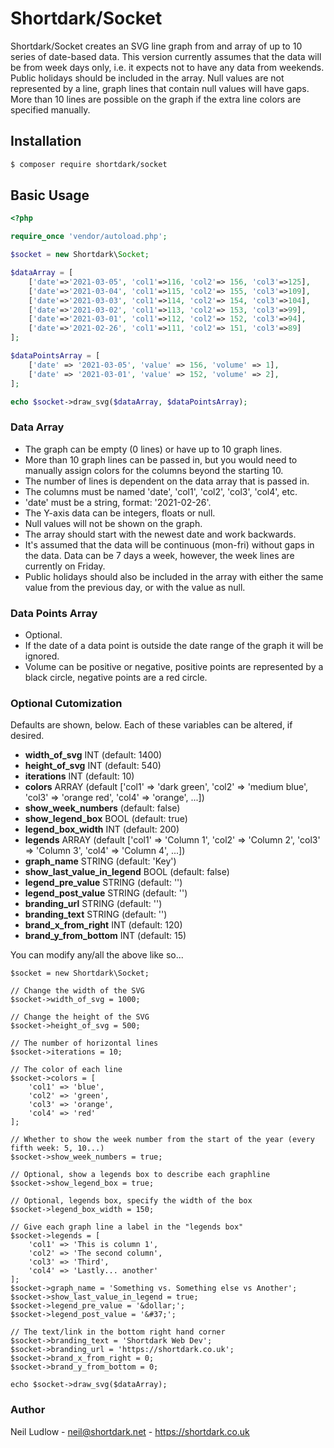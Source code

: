 # Shortdark/Socket

Shortdark/Socket creates an SVG line graph from and array of up to 10 series of date-based data.
This version currently assumes that the data will be from week days only, i.e. it expects not to have any data from 
weekends.
Public holidays should be included in the array.
Null values are not represented by a line, graph lines that contain null values will have gaps.
More than 10 lines are possible on the graph if the extra line colors are specified manually.

## Installation

```bash
$ composer require shortdark/socket
```

## Basic Usage

```php
<?php

require_once 'vendor/autoload.php';

$socket = new Shortdark\Socket;

$dataArray = [
    ['date'=>'2021-03-05', 'col1'=>116, 'col2'=> 156, 'col3'=>125],
    ['date'=>'2021-03-04', 'col1'=>115, 'col2'=> 155, 'col3'=>109],
    ['date'=>'2021-03-03', 'col1'=>114, 'col2'=> 154, 'col3'=>104],
    ['date'=>'2021-03-02', 'col1'=>113, 'col2'=> 153, 'col3'=>99],
    ['date'=>'2021-03-01', 'col1'=>112, 'col2'=> 152, 'col3'=>94],
    ['date'=>'2021-02-26', 'col1'=>111, 'col2'=> 151, 'col3'=>89]
];

$dataPointsArray = [
    ['date' => '2021-03-05', 'value' => 156, 'volume' => 1],
    ['date' => '2021-03-01', 'value' => 152, 'volume' => 2],
]; 

echo $socket->draw_svg($dataArray, $dataPointsArray);
```

### Data Array

* The graph can be empty (0 lines) or have up to 10 graph lines. 
* More than 10 graph lines can be passed in, but you would need to manually assign colors for the columns beyond the starting 10.
* The number of lines is dependent on the data array that is passed in.
* The columns must be named 'date', 'col1', 'col2', 'col3', 'col4', etc.
* 'date' must be a string, format: '2021-02-26'.
* The Y-axis data can be integers, floats or null.
* Null values will not be shown on the graph.
* The array should start with the newest date and work backwards. 
* It's assumed that the data will be continuous (mon-fri) without gaps in the data. Data can be 7 days a week, however, the week lines are currently on Friday.
* Public holidays should also be included in the array with either the same value from the previous day, or with the value as null.

### Data Points Array

* Optional.
* If the date of a data point is outside the date range of the graph it will be ignored.
* Volume can be positive or negative, positive points are represented by a black circle, negative points are a red circle.

### Optional Cutomization

Defaults are shown, below. Each of these variables can be altered, if desired.

* **width_of_svg** INT (default: 1400)
* **height_of_svg** INT (default: 540)
* **iterations** INT (default: 10)
* **colors** ARRAY (default ['col1' => 'dark green', 'col2' => 'medium blue', 'col3' => 'orange red', 'col4' => 'orange', ...])
* **show_week_numbers** (default: false)
* **show_legend_box** BOOL (default: true)
* **legend_box_width** INT (default: 200)
* **legends** ARRAY (default ['col1' => 'Column 1', 'col2' => 'Column 2', 'col3' => 'Column 3', 'col4' => 'Column 4', ...])
* **graph_name** STRING (default: 'Key')
* **show_last_value_in_legend** BOOL (default: false)
* **legend_pre_value** STRING (default: '')
* **legend_post_value** STRING (default: '')
* **branding_url** STRING (default: '')
* **branding_text** STRING (default: '')
* **brand_x_from_right** INT (default: 120)
* **brand_y_from_bottom** INT (default: 15)

You can modify any/all the above like so...

    $socket = new Shortdark\Socket;
    
    // Change the width of the SVG
    $socket->width_of_svg = 1000;
    
    // Change the height of the SVG
    $socket->height_of_svg = 500;

    // The number of horizontal lines
    $socket->iterations = 10;

    // The color of each line
    $socket->colors = [
        'col1' => 'blue',
        'col2' => 'green',
        'col3' => 'orange',
        'col4' => 'red'
    ];

    // Whether to show the week number from the start of the year (every fifth week: 5, 10...)
    $socket->show_week_numbers = true;
    
    // Optional, show a legends box to describe each graphline
    $socket->show_legend_box = true;

    // Optional, legends box, specify the width of the box
    $socket->legend_box_width = 150;
    
    // Give each graph line a label in the "legends box"
    $socket->legends = [
        'col1' => 'This is column 1',
        'col2' => 'The second column',
        'col3' => 'Third',
        'col4' => 'Lastly... another'
    ];
    $socket->graph_name = 'Something vs. Something else vs Another';
    $socket->show_last_value_in_legend = true;
    $socket->legend_pre_value = '&dollar;';
    $socket->legend_post_value = '&#37;';

    // The text/link in the bottom right hand corner
    $socket->branding_text = 'Shortdark Web Dev';
    $socket->branding_url = 'https://shortdark.co.uk';
    $socket->brand_x_from_right = 0;
    $socket->brand_y_from_bottom = 0;
    
    echo $socket->draw_svg($dataArray);



### Author

Neil Ludlow - <neil@shortdark.net> - <https://shortdark.co.uk>
